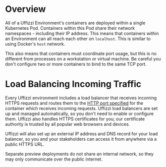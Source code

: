 # Overview

All of a Uffizzi Environment's containers are deployed within a single Kubernetes Pod. Containers within this Pod share their network namespaces - including their IP address. This means that containers within an Environment can all reach each other on `localhost`. This is similar to using Docker's `host` network.

This also means that containers must coordinate port usage, but this is no different from processes on a workstation or virtual machine. Be careful you don't configure two or more containers to bind to the same TCP port.

# Load Balancing Incoming Traffic

Every Uffizzi environment includes a load balancer that receives incoming HTTPS requests and routes them to the [HTTP port specified](references/compose-spec/#ingress-required) for the container which receives incoming requests. Uffizzi load balancers are set up and managed automatically, so you don't need to enable or configure them. Uffizzi also handles HTTPS certificates for you; our certificate authority is trusted by all popular web browsers and devices.

Uffizzi will also set up an external IP address and DNS record for your load balancer, so you and your stakeholders can access it from anywhere via a public HTTPS URL.

Separate preview deployments do not share an internal network, so they may only communicate over the public internet.

